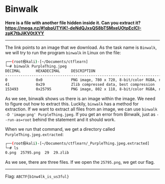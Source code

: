 # Binwalk

**Here is a file with another file hidden inside it. Can you extract it? https://mega.nz/#!qbpUTYiK!-deNdQJxsQS8bTSMxeUOtpEclCI-zpK7tbJiKV0tXYY**

---

The link points to an image that we download. As the task name is `Binwalk`, we will try to run the program `binwalk` in Linux on the file:

```bash
┌──(root㉿kali)-[~/Documents/ctflearn]
└─# binwalk PurpleThing.jpeg    
DECIMAL       HEXADECIMAL     DESCRIPTION
--------------------------------------------------------------------------------
0             0x0             PNG image, 780 x 720, 8-bit/color RGBA, non-interlaced
41            0x29            Zlib compressed data, best compression
153493        0x25795         PNG image, 802 x 118, 8-bit/color RGBA, non-interlaced
```

As we see, binwalk shows us there is an image within the image. We need to figure out how to extract this. Luckily, `binwalk` has a method for extraction. If we want to extract all files from an image, we can use `binwalk -D 'image:png' PurpleThing.jpeg`. If you get an error from Binwalk, just as `--run-as=root` behind the statement and it should work.

When we run that command, we get a directory called `PurpleThing.jpeg.extracted`:

```bash
┌──(root㉿kali)-[~/Documents/ctflearn/_PurpleThing.jpeg.extracted]
└─# ls
0.png  25795.png  29  29.zlib
```

As we see, there are three files. If we open the `25795.png`, we get our flag.

---

Flag: `ABCTF{b1nw4lk_is_us3ful}`


